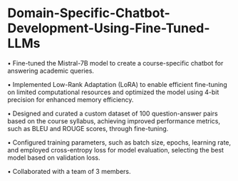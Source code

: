 # Domain-Specific-Chatbot-Development-Using-Fine-Tuned-LLMs
• Fine-tuned the Mistral-7B model to create a course-specific chatbot for answering academic queries.

• Implemented Low-Rank Adaptation (LoRA) to enable efficient fine-tuning on limited computational resources and optimized the model using 4-bit precision for enhanced memory efficiency.

• Designed and curated a custom dataset of 100 question-answer pairs based on the course syllabus, achieving improved performance metrics, such as BLEU and ROUGE scores, through fine-tuning.

• Configured training parameters, such as batch size, epochs, learning rate, and employed cross-entropy loss for model evaluation, selecting the best model based on validation loss.

• Collaborated with a team of 3 members.
